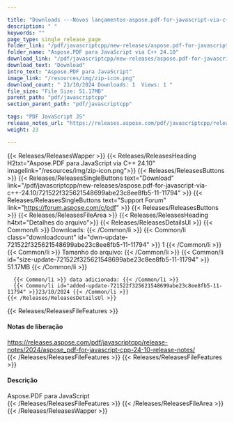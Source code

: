```yaml
---

title: "Downloads ---Novos lançamentos-aspose.pdf-for-javascript-via-c++-24.10"
description: " "
keywords: ""
page_type: single_release_page
folder_link: "/pdf/javascriptcpp/new-releases/aspose.pdf-for-javascript-via-c++-24.10/"
folder_name: "Aspose.PDF para JavaScript via C++ 24.10"
download_link: "/pdf/javascriptcpp/new-releases/aspose.pdf-for-javascript-via-c++-24.10/721522f325621548699abe23c8ee8fb5-11-11794"
download_text: "Download"
intro_text: "Aspose.PDF para JavaScript"
image_link: "/resources/img/zip-icon.png"
download_count: " 23/10/2024 Downloads: 1  Views: 1 "
file_size: "File Size: 51.17MB"
parent_path: "pdf/javascriptcpp"
section_parent_path: "pdf/javascriptcpp"

tags: "PDF JavaScript JS"
release_notes_url: "https://releases.aspose.com/pdf/javascriptcpp/release-notes/2024/aspose_pdf-for-javascript-cpp-24-10-release-notes/"
weight: 23

---
```


{{< Releases/ReleasesWapper >}}
  {{< Releases/ReleasesHeading H2txt="Aspose.PDF para JavaScript via C++ 24.10" imagelink="/resources/img/zip-icon.png">}}
  {{< Releases/ReleasesButtons >}}
    {{< Releases/ReleasesSingleButtons text="Download" link="/pdf/javascriptcpp/new-releases/aspose.pdf-for-javascript-via-c++-24.10/721522f325621548699abe23c8ee8fb5-11-11794" >}}
    {{< Releases/ReleasesSingleButtons text="Support Forum" link="https://forum.aspose.com/c/pdf" >}}
  {{< Releases/ReleasesButtons >}}
  {{< Releases/ReleasesFileArea >}}
    {{< Releases/ReleasesHeading h4txt="Detalhes do arquivo">}}
    {{< Releases/ReleasesDetailsUl >}}
      {{< Common/li >}} Downloads: {{< /Common/li >}}
      {{< Common/li class="downloadcount" id="dwn-update-721522f325621548699abe23c8ee8fb5-11-11794" >}} 1 {{< /Common/li >}}
      {{< Common/li >}} Tamanho do arquivo: {{< /Common/li >}}
      {{< Common/li id="size-update-721522f325621548699abe23c8ee8fb5-11-11794" >}} 51.17MB {{< /Common/li >}}

      {{< Common/li >}} data adicionada: {{< /Common/li >}}
      {{< Common/li id="added-update-721522f325621548699abe23c8ee8fb5-11-11794" >}}23/10/2024 {{< /Common/li >}}
    {{< /Releases/ReleasesDetailsUl >}}

  {{< Releases/ReleasesFileFeatures >}}
      <h4>Notas de liberação</h4><div><a href='https://releases.aspose.com/pdf/javascriptcpp/release-notes/2024/aspose_pdf-for-javascript-cpp-24-10-release-notes/'>https://releases.aspose.com/pdf/javascriptcpp/release-notes/2024/aspose_pdf-for-javascript-cpp-24-10-release-notes/</a></div>
  {{< /Releases/ReleasesFileFeatures >}}
  {{< Releases/ReleasesFileFeatures >}}
      <h4>Descrição</h4><div class="HTMLDescription">Aspose.PDF para JavaScript</div>
  {{< /Releases/ReleasesFileFeatures >}}
 {{< /Releases/ReleasesFileArea >}}
{{< /Releases/ReleasesWapper >}}


